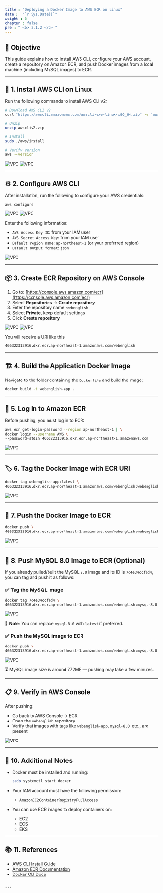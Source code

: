 ```yaml
---
title : "Deploying a Docker Image to AWS ECR on Linux"
date :  "`r Sys.Date()`" 
weight : 3
chapter : false
pre : " <b> 2.1.2 </b> "
---
```


## 🎯 Objective

This guide explains how to install AWS CLI, configure your AWS account, create a repository on Amazon ECR, and push Docker images from a local machine (including MySQL images) to ECR.

---

## 🧰 1. Install AWS CLI on Linux

Run the following commands to install AWS CLI v2:

```bash
# Download AWS CLI v2
curl "https://awscli.amazonaws.com/awscli-exe-linux-x86_64.zip" -o "awscliv2.zip"

# Unzip
unzip awscliv2.zip

# Install
sudo ./aws/install

# Verify version
aws --version
````

![VPC](/images/2.prerequisite/12-30.jpg)
![VPC](/images/2.prerequisite/12-31.jpg)

---

## ⚙️ 2. Configure AWS CLI

After installation, run the following to configure your AWS credentials:

```bash
aws configure
```

![VPC](/images/2.prerequisite/12-33.jpg)
![VPC](/images/2.prerequisite/12-34.jpg)

Enter the following information:

* `AWS Access Key ID`: from your IAM user
* `AWS Secret Access Key`: from your IAM user
* `Default region name`: `ap-northeast-1` (or your preferred region)
* `Default output format`: `json`

![VPC](/images/2.prerequisite/12-35.jpg)

---

## 📦 3. Create ECR Repository on AWS Console

1. Go to: [https://console.aws.amazon.com/ecr](https://console.aws.amazon.com/ecr)
2. Select **Repositories** → **Create repository**
3. Enter the repository name: `webenglish`
4. Select **Private**, keep default settings
5. Click **Create repository**

![VPC](/images/2.prerequisite/12-36.jpg)
![VPC](/images/2.prerequisite/12-37.jpg)

You will receive a URI like this:

```
466322313916.dkr.ecr.ap-northeast-1.amazonaws.com/webenglish
```

---

## 🏗 4. Build the Application Docker Image

Navigate to the folder containing the `Dockerfile` and build the image:

```bash
docker build -t webenglish-app .
```

---

## 🔐 5. Log In to Amazon ECR

Before pushing, you must log in to ECR:

```bash
aws ecr get-login-password --region ap-northeast-1 | \
docker login --username AWS \
--password-stdin 466322313916.dkr.ecr.ap-northeast-1.amazonaws.com
```

![VPC](/images/2.prerequisite/12-38.jpg)

---

## 🏷 6. Tag the Docker Image with ECR URI

```bash
docker tag webenglish-app:latest \
466322313916.dkr.ecr.ap-northeast-1.amazonaws.com/webenglish:webenglish-app
```

![VPC](/images/2.prerequisite/12-39.jpg)

---

## 🚀 7. Push the Docker Image to ECR

```bash
docker push \
466322313916.dkr.ecr.ap-northeast-1.amazonaws.com/webenglish:webenglish-app
```

![VPC](/images/2.prerequisite/12-40.jpg)

---

## 🐬 8. Push MySQL 8.0 Image to ECR (Optional)

If you already pulled/built the MySQL `8.0` image and its ID is `7d4e34ccfad4`, you can tag and push it as follows:

### ✅ Tag the MySQL image

```bash
docker tag 7d4e34ccfad4 \
466322313916.dkr.ecr.ap-northeast-1.amazonaws.com/webenglish:mysql-8.0
```

![VPC](/images/2.prerequisite/12-41.jpg)

📌 **Note**: You can replace `mysql-8.0` with `latest` if preferred.

### ✅ Push the MySQL image to ECR

```bash
docker push \
466322313916.dkr.ecr.ap-northeast-1.amazonaws.com/webenglish:mysql-8.0
```

![VPC](/images/2.prerequisite/12-42.jpg)

⏳ MySQL image size is around 772MB — pushing may take a few minutes.

---

## 📋 9. Verify in AWS Console

After pushing:

* Go back to AWS Console → ECR
* Open the `webenglish` repository
* Verify that images with tags like `webenglish-app`, `mysql-8.0`, etc., are present

![VPC](/images/2.prerequisite/12-43.jpg)

---

## 📝 10. Additional Notes

* Docker must be installed and running:

  ```bash
  sudo systemctl start docker
  ```
* Your IAM account must have the following permission:

  * `AmazonEC2ContainerRegistryFullAccess`
* You can use ECR images to deploy containers on:

  * EC2
  * ECS
  * EKS

---

## 📚 11. References

* [AWS CLI Install Guide](https://docs.aws.amazon.com/cli/latest/userguide/install-cliv2-linux.html)
* [Amazon ECR Documentation](https://docs.aws.amazon.com/AmazonECR/latest/userguide/what-is-ecr.html)
* [Docker CLI Docs](https://docs.docker.com/engine/reference/commandline/cli/)

```

---
